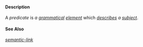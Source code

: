 #### Description

A *predicate* is *a [grammatical](https://github.com/gcassel/Modular-Organization-Terminology/blob/master/terms/grammar.md) [element](https://github.com/gcassel/Modular-Organization-Terminology/blob/master/terms/element.md)* which *[describes](https://github.com/gcassel/Modular-Organization-Terminology/blob/master/terms/describe.md) a [subject](https://github.com/gcassel/Modular-Organization-Terminology/blob/master/terms/subject.md)*.

#### See Also
*[semantic-link](https://github.com/gcassel/Modular-Organization-Terminology/blob/master/terms/semantic-link.md)*

